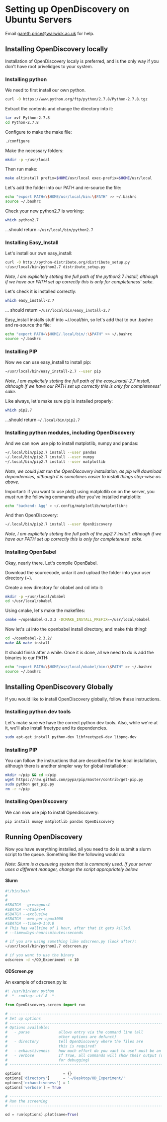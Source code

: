 # Setting up OpenDiscovery on Ubuntu Servers

Email gareth.price@warwick.ac.uk for help.

## Installing OpenDiscovery locally 
Installation of OpenDiscovery localy is preferred, and is the only way if you don't have root privelidges to your system.

### Installing python
We need to first install our own python.

```bash
curl -O https://www.python.org/ftp/python/2.7.8/Python-2.7.8.tgz
```

Extract the contents and change the directory into it:

```bash
tar xvf Python-2.7.8
cd Python-2.7.8
```

Configure to make the make file:

```bash
./configure
```

Make the necessary folders:

```bash
mkdir -p ~/usr/local
```

Then run make:

```bash
make altinstall prefix=$HOME/usr/local exec-prefix=$HOME/usr/local
```

Let's add the folder into our PATH and re-source the file:

```bash
echo "export PATH=\$HOME/usr/local/bin:\$PATH" >> ~/.bashrc
source ~/.bashrc
```

Check your new python2.7 is working:

```bash
which python2.7
```

…should return `~/usr/local/bin/python2.7`

### Installing Easy_Install
Let's install our own easy_install:

```bash
curl -O http://python-distribute.org/distribute_setup.py
~/usr/local/bin/python2.7 distribute_setup.py
```
*Note, I am explicitely stating the full path of the python2.7 install, although if we have our PATH set up correctly this is only for completeness' sake.*

Let's check it is installed correctly:

```bash
which easy_install-2.7
```

… should return `~/usr/local/bin/easy_install-2.7`

Easy_install installs stuff into ~/.local/bin, so let's add that to our .bashrc and re-source the file:

```bash
echo "export PATH=\$HOME/.local/bin/:\$PATH" >> ~/.bashrc
source ~/.bashrc
```

### Installing PIP
Now we can use easy_install to install pip:

```bash
~/usr/local/bin/easy_install-2.7 --user pip
```
*Note, I am explicitely stating the full path of the easy_install-2.7 install, although if we have our PATH set up correctly this is only for completeness' sake.*

Like always, let's make sure pip is installed properly:

```bash
which pip2.7
```

…should return `~/.local/bin/pip2.7`

### Installing python modules, including OpenDiscovery
And we can now use pip to install matplotlib, numpy and pandas:

```bash
~/.local/bin/pip2.7 install --user pandas
~/.local/bin/pip2.7 install --user numpy
~/.local/bin/pip2.7 install --user matplotlib
```

*Note, we could just run the OpenDiscovery installation, as pip will download dependencies, although it is sometimes easier to install things step-wise as above.*

Important: if you want to use plot() using matplotlib on on the server, you _must_ run the following commands after you've installed matplotlib:
```bash
echo "backend: Agg" > ~/.config/matplotlib/matplotlibrc
```

And then OpenDiscovery:
```bash
~/.local/bin/pip2.7 install --user OpenDiscovery
```

*Note, I am explicitely stating the full path of the pip2.7 install, although if we have our PATH set up correctly this is only for completeness' sake.*


### Installing OpenBabel
Okay, nearly there. Let's compile OpenBabel.

Download the sourcecode, untar it and upload the folder into your user directory (~).

Create a new directory for obabel and cd into it:

```bash
mkdir -p ~/usr/local/obabel
cd ~/usr/local/obabel
```

Using cmake, let's make the makefiles:

```bash
cmake ~/openbabel-2.3.2 -DCMAKE_INSTALL_PREFIX=~/usr/local/obabel
```

Now let's `cd` into the openbabel install directory, and make this thing!:

```bash
cd ~/openbabel-2.3.2/
make && make install
```

It should finish after a while. Once it is done, all we need to do is add the binaries to our PATH:
```bash
echo "export PATH=\$HOME/usr/local/obabel/bin:\$PATH" >> ~/.bashrc
source ~/.bashrc
```

## Installing OpenDiscovery Globally

If you would like to install OpenDiscovery globally, follow these instructions.

### Installing python dev tools

Let's make sure we have the correct python dev tools. Also, while we're at it, we'll also install freetype and its dependencies.

```bash
sudo apt-get install python-dev libfreetype6-dev libpng-dev
```

### Installing PIP

You can follow the instructions that are described for the local installation, although there is another simpler way for global installation:

```bash
mkdir ~/pip && cd ~/pip
wget https://raw.github.com/pypa/pip/master/contrib/get-pip.py
sudo python get_pip.py
rm -r ~/pip
```

### Installing OpenDiscovery

We can now use pip to install Opendiscovery:
```bash
pip install numpy matplotlib pandas OpenDiscovery
```

## Running OpenDiscovery
Now you have everything installed, all you need to do is submit a slurm script to the queue. Something like the following would do:

*Note: Slurm is a queueing system that is commonly used. If your server uses a different manager, change the script appropriately below.*

#### Slurm
```bash
#!/bin/bash
#
#
#SBATCH --gres=gpu:4
#SBATCH --ntasks=4
#SBATCH --exclusive
#SBATCH --mem-per-cpu=3000
#SBATCH --time=0-1:0:0
# This has walltime of 1 hour, after that it gets killed.
# --time=days-hours:minutes:seconds

# if you are using something like odscreen.py (look after):
~/usr/local/bin/python2.7 odscreen.py

# if you want to use the binary
odscreen -d ~/OD_Experiment -e 10
```

#### ODScreen.py
An example of odscreen.py is:
```python
#! /usr/bin/env python
# -*- coding: utf-8 -*-

from OpenDiscovery.screen import run

# ---------------------------------------------------------------------------- #
# Set up options 															   
# ---------------------------------------------------------------------------- #
# Options available:														   
# 	- parse      		allows entry via the command line (all 				   
# 						other options are defunct) 							   
# 	- directory			tell OpenDiscovery where the files are 				   
# 						this is required! 									   
# 	- exhaustiveness	how much effort do you want to use? must be an integer 
# 	- verbose			If True, all commands will show their output (useful   
# 						for debugging)										   
# ---------------------------------------------------------------------------- #

options                   = {}
options['directory']      = '~/Desktop/OD_Experiment/'
options['exhaustiveness'] = 1
options['verbose'] = True

# ---------------------------------------------------------------------------- #
# Run the screening								 			   				   
# ---------------------------------------------------------------------------- #

od = run(options).plot(save=True)
```